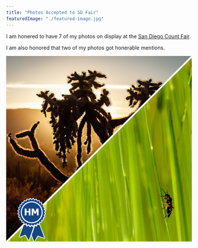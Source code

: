 ```yaml
---
title: "Photos Accepted to SD Fair"
featuredImage: "./featured-image.jpg" 
---
```


I am honered to have 7 of my photos on display at the [San Diego Count Fair](https://sdfair.com/).

I am also honored that two of my photos got honerable mentions.

![SD Fair](featured-image.jpg)

